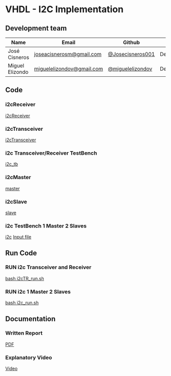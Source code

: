 # VHDL - I2C Implementation 

## Development team

| Name | Email | Github | Role |
| ---- | ----- | ------ | ---- |
| José Cisneros	 | [joseacisnerosm@gmail.com](mailto:joseacisnerosm@gmail.com) | [@Josecisneros001](https://github.com/Josecisneros001) | Developer |
| Miguel Elizondo | [miguelelizondov@gmail.com](mailto:miguelelizondov@gmail.com) | [@miguelelizondov](https://github.com/miguelelizondov) | Developer |

## Code 
### i2cReceiver 
 [i2cReceiver](i2cReceiver.vhdl)
### i2cTransceiver
 [i2cTransceiver](i2cTransceiver.vhdl)
### i2c Transceiver/Receiver TestBench
 [i2c_tb](i2cTR_tb.vhdl)
### i2cMaster 
 [master](master.vhdl)
### i2cSlave
 [slave](slave.vhdl)
### i2c TestBench 1 Master 2 Slaves
 [i2c](i2c.vhdl)
 [Input file](input.txt)

## Run Code
### RUN i2c Transceiver and Receiver
 [bash i2cTR_run.sh](i2cTR_run.sh)
### RUN i2c 1 Master 2 Slaves
 [bash i2c_run.sh](i2c_run.sh)
 
 ## Documentation
 ### Written Report
 [PDF](https://bit.ly/2UKZcCr)
 ### Explanatory Video
 [Video](https://bit.ly/2URgptV.)
